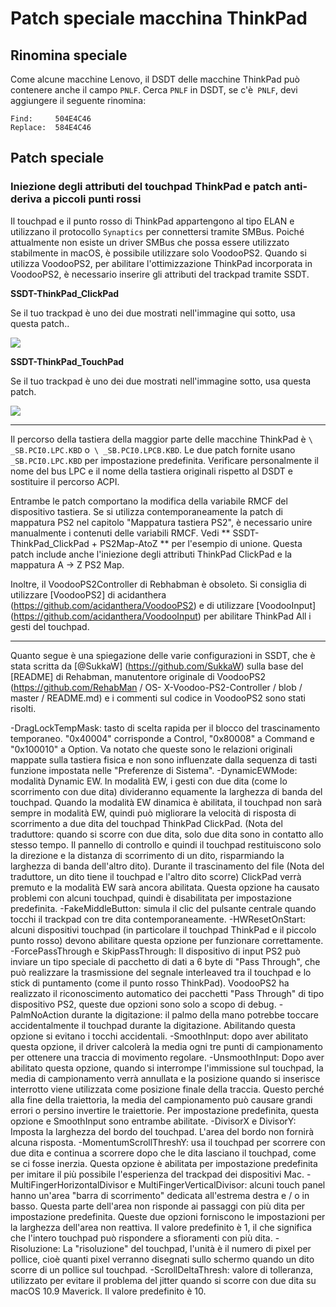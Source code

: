 # Patch speciale macchina ThinkPad

## Rinomina speciale

Come alcune macchine Lenovo, il DSDT delle macchine ThinkPad può contenere anche il campo `PNLF`. Cerca `PNLF` in DSDT, se c'è` PNLF`, devi aggiungere il seguente rinomina:

```text
Find:     504E4C46
Replace:  584E4C46
```

## Patch speciale

### Iniezione degli attributi del touchpad ThinkPad e patch anti-deriva a piccoli punti rossi

Il touchpad e il punto rosso di ThinkPad appartengono al tipo ELAN e utilizzano il protocollo `Synaptics` per connettersi tramite SMBus. Poiché attualmente non esiste un driver SMBus che possa essere utilizzato stabilmente in macOS, è possibile utilizzare solo VoodooPS2. Quando si utilizza VoodooPS2, per abilitare l'ottimizzazione ThinkPad incorporata in VoodooPS2, è necessario inserire gli attributi del trackpad tramite SSDT.

**SSDT-ThinkPad_ClickPad**

Se il tuo trackpad è uno dei due mostrati nell'immagine qui sotto, usa questa patch..

![](https://i.loli.net/2020/04/26/ceEyQfgikqzjapL.png)

**SSDT-ThinkPad_TouchPad**

Se il tuo trackpad è uno dei due mostrati nell'immagine sotto, usa questa patch.

![](https://i.loli.net/2020/04/26/FUxIp4nmAb2PSws.png)

----

Il percorso della tastiera della maggior parte delle macchine ThinkPad è `\ _SB.PCI0.LPC.KBD` o` \ _SB.PCI0.LPCB.KBD`. Le due patch fornite usano `_SB.PCI0.LPC.KBD` per impostazione predefinita. Verificare personalmente il nome del bus LPC e il nome della tastiera originali rispetto al DSDT e sostituire il percorso ACPI.

Entrambe le patch comportano la modifica della variabile RMCF del dispositivo tastiera. Se si utilizza contemporaneamente la patch di mappatura PS2 nel capitolo "Mappatura tastiera PS2", è necessario unire manualmente i contenuti delle variabili RMCF. Vedi ** SSDT-ThinkPad_ClickPad + PS2Map-AtoZ ** per l'esempio di unione. Questa patch include anche l'iniezione degli attributi ThinkPad ClickPad e la mappatura A -> Z PS2 Map.

Inoltre, il VoodooPS2Controller di Rebhabman è obsoleto. Si consiglia di utilizzare [VoodooPS2] di acidanthera (https://github.com/acidanthera/VoodooPS2) e di utilizzare [VoodooInput] (https://github.com/acidanthera/VoodooInput) per abilitare ThinkPad All i gesti del touchpad.

----

Quanto segue è una spiegazione delle varie configurazioni in SSDT, che è stata scritta da [@SukkaW] (https://github.com/SukkaW) sulla base del [README] di Rehabman, manutentore originale di VoodooPS2 (https://github.com/RehabMan / OS- X-Voodoo-PS2-Controller / blob / master / README.md) e i commenti sul codice in VoodooPS2 sono stati risolti.

-DragLockTempMask: tasto di scelta rapida per il blocco del trascinamento temporaneo. "0x40004" corrisponde a Control, "0x80008" a Command e "0x100010" a Option. Va notato che queste sono le relazioni originali mappate sulla tastiera fisica e non sono influenzate dalla sequenza di tasti funzione impostata nelle "Preferenze di Sistema".
-DynamicEWMode: modalità Dynamic EW. In modalità EW, i gesti con due dita (come lo scorrimento con due dita) divideranno equamente la larghezza di banda del touchpad. Quando la modalità EW dinamica è abilitata, il touchpad non sarà sempre in modalità EW, quindi può migliorare la velocità di risposta di scorrimento a due dita del touchpad ThinkPad ClickPad. (Nota del traduttore: quando si scorre con due dita, solo due dita sono in contatto allo stesso tempo. Il pannello di controllo e quindi il touchpad restituiscono solo la direzione e la distanza di scorrimento di un dito, risparmiando la larghezza di banda dell'altro dito). Durante il trascinamento del file (Nota del traduttore, un dito tiene il touchpad e l'altro dito scorre) ClickPad verrà premuto e la modalità EW sarà ancora abilitata. Questa opzione ha causato problemi con alcuni touchpad, quindi è disabilitata per impostazione predefinita.
-FakeMiddleButton: simula il clic del pulsante centrale quando tocchi il trackpad con tre dita contemporaneamente.
-HWResetOnStart: alcuni dispositivi touchpad (in particolare il touchpad ThinkPad e il piccolo punto rosso) devono abilitare questa opzione per funzionare correttamente.
-ForcePassThrough e SkipPassThrough: Il dispositivo di input PS2 può inviare un tipo speciale di pacchetto di dati a 6 byte di "Pass Through", che può realizzare la trasmissione del segnale interleaved tra il touchpad e lo stick di puntamento (come il punto rosso ThinkPad). VoodooPS2 ha realizzato il riconoscimento automatico dei pacchetti "Pass Through" di tipo dispositivo PS2, queste due opzioni sono solo a scopo di debug.
-PalmNoAction durante la digitazione: il palmo della mano potrebbe toccare accidentalmente il touchpad durante la digitazione. Abilitando questa opzione si evitano i tocchi accidentali.
-SmoothInput: dopo aver abilitato questa opzione, il driver calcolerà la media ogni tre punti di campionamento per ottenere una traccia di movimento regolare.
-UnsmoothInput: Dopo aver abilitato questa opzione, quando si interrompe l'immissione sul touchpad, la media di campionamento verrà annullata e la posizione quando si inserisce interrotto viene utilizzata come posizione finale della traccia. Questo perché alla fine della traiettoria, la media del campionamento può causare grandi errori o persino invertire le traiettorie. Per impostazione predefinita, questa opzione e SmoothInput sono entrambe abilitate.
-DivisorX e DivisorY: Imposta la larghezza del bordo del touchpad. L'area del bordo non fornirà alcuna risposta.
-MomentumScrollThreshY: usa il touchpad per scorrere con due dita e continua a scorrere dopo che le dita lasciano il touchpad, come se ci fosse inerzia. Questa opzione è abilitata per impostazione predefinita per imitare il più possibile l'esperienza del trackpad dei dispositivi Mac.
-MultiFingerHorizontalDivisor e MultiFingerVerticalDivisor: alcuni touch panel hanno un'area "barra di scorrimento" dedicata all'estrema destra e / o in basso. Questa parte dell'area non risponde ai passaggi con più dita per impostazione predefinita. Queste due opzioni forniscono le impostazioni per la larghezza dell'area non reattiva. Il valore predefinito è 1, il che significa che l'intero touchpad può rispondere a sfioramenti con più dita.
-Risoluzione: La "risoluzione" del touchpad, l'unità è il numero di pixel per pollice, cioè quanti pixel verranno disegnati sullo schermo quando un dito scorre di un pollice sul touchpad.
-ScrollDeltaThresh: valore di tolleranza, utilizzato per evitare il problema del jitter quando si scorre con due dita su macOS 10.9 Maverick. Il valore predefinito è 10.
